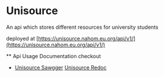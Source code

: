 # Unisource
An api which stores different resources for university students

deployed at [https://unisource.nahom.eu.org/api/v1/](https://unisource.nahom.eu.org/api/v1/)

** Api Usage Documentation checkout
* [Unisource Sawgger](https://unisource.nahom.eu.org/swagger) [Unisource Redoc](https://unisource.nahom.eu.org/redoc)
